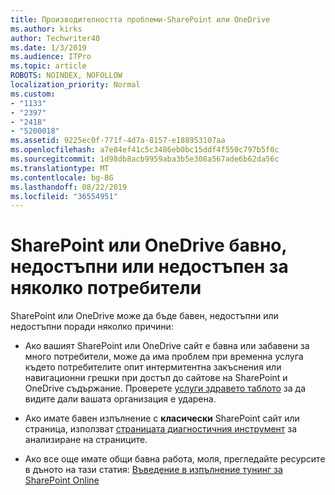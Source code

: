 ```yaml
---
title: Производителността проблеми-SharePoint или OneDrive
ms.author: kirks
author: Techwriter40
ms.date: 1/3/2019
ms.audience: ITPro
ms.topic: article
ROBOTS: NOINDEX, NOFOLLOW
localization_priority: Normal
ms.custom:
- "1133"
- "2397"
- "2418"
- "5200018"
ms.assetid: 9225ec0f-771f-4d7a-8157-e188953107aa
ms.openlocfilehash: a7e84ef41c5c3486eb0bc15ddf4f550c797b5f0c
ms.sourcegitcommit: 1d98db8acb9959aba3b5e308a567ade6b62da56c
ms.translationtype: MT
ms.contentlocale: bg-BG
ms.lasthandoff: 08/22/2019
ms.locfileid: "36554951"
---
```

# <a name="sharepoint-or-onedrive-slow-inaccessible-or-unavailable-for-multiple-users"></a>SharePoint или OneDrive бавно, недостъпни или недостъпен за няколко потребители

SharePoint или OneDrive може да бъде бавен, недостъпни или недостъпни поради няколко причини:
  
- Ако вашият SharePoint или OneDrive сайт е бавна или забавени за много потребители, може да има проблем при временна услуга където потребителите опит интермитентна закъснения или навигационни грешки при достъп до сайтове на SharePoint и OneDrive съдържание. Проверете [услуги здравето таблото](https://admin.microsoft.com/AdminPortal/Home#/servicehealth) за да видите дали вашата организация е ударена.
  
- Ако имате бавен изпълнение с **класически** SharePoint сайт или страница, използват [страницата диагностичния инструмент](https://aka.ms/perftool) за анализиране на страниците.
  
- Ако все още имате общи бавна работа, моля, прегледайте ресурсите в дъното на тази статия: [Въведение в изпълнение тунинг за SharePoint Online](https://go.microsoft.com/fwlink/?linkid=2024334)
  